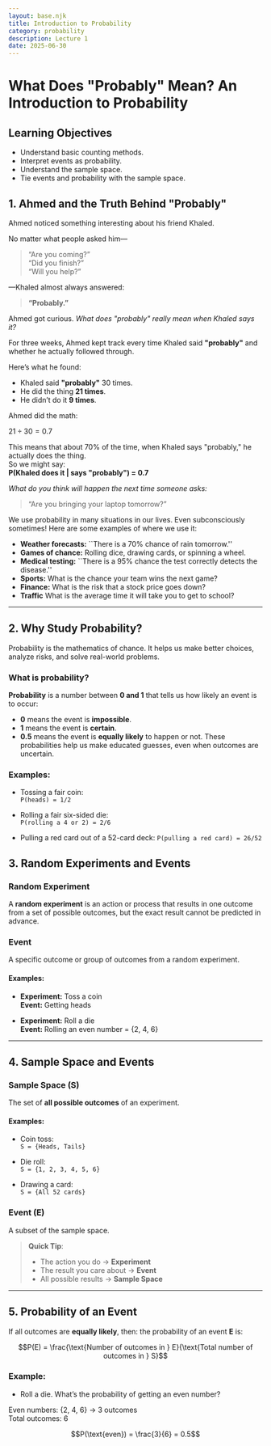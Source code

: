 ```yaml
---
layout: base.njk
title: Introduction to Probability
category: probability
description: Lecture 1
date: 2025-06-30
---
```


# What Does "Probably" Mean? An Introduction to Probability

## Learning Objectives
- Understand basic counting methods.
- Interpret events as probability.
- Understand the sample space.
- Tie events and probability with the sample space.

## 1. Ahmed and the Truth Behind "Probably"

Ahmed noticed something interesting about his friend Khaled.

No matter what people asked him—  
> “Are you coming?”  
> “Did you finish?”  
> “Will you help?”  

—Khaled almost always answered:  
> **“Probably.”**

Ahmed got curious. *What does "probably" really mean when Khaled says it?*

For three weeks, Ahmed kept track every time Khaled said **"probably"** and whether he actually followed through.

Here’s what he found:

- Khaled said **"probably"** 30 times.  
- He did the thing **21 times**.  
- He didn’t do it **9 times**.

Ahmed did the math:

$21 ÷ 30 = 0.7$

This means that about 70% of the time, when Khaled says "probably," he actually does the thing.  
So we might say:  
**P(Khaled does it | says "probably") = 0.7**


*What do you think will happen the next time someone asks:*
> “Are you bringing your laptop tomorrow?”

We use probability in many situations in our lives. Even subconsciously sometimes! Here are some examples of where we use it: 

- **Weather forecasts:** ``There is a 70\% chance of rain tomorrow.''
- **Games of chance:** Rolling dice, drawing cards, or spinning a wheel.
- **Medical testing:** ``There is a 95\% chance the test correctly detects the disease.''
- **Sports:** What is the chance your team wins the next game?
- **Finance:** What is the risk that a stock price goes down?
- **Traffic** What is the average time it will take you to get to school?
 ---

## 2. Why Study Probability?
Probability is the mathematics of chance. It helps us make better choices, analyze risks, and solve real-world problems. 

### What is probability?

**Probability** is a number between **0 and 1** that tells us how likely an event is to occur:

- **0** means the event is **impossible**.
- **1** means the event is **certain**.
- **0.5** means the event is **equally likely** to happen or not.
These probabilities help us make educated guesses, even when outcomes are uncertain.


### Examples:

- Tossing a fair coin:  
  `P(heads) = 1/2`

- Rolling a fair six-sided die:  
  `P(rolling a 4 or 2) = 2/6`

- Pulling a red card out of a 52-card deck: 
    `P(pulling a red card) = 26/52`


## 3. Random Experiments and Events

### Random Experiment

A **random experiment** is an action or process that results in one outcome from a set of possible outcomes, but the exact result cannot be predicted in advance.


### Event

A specific outcome or group of outcomes from a random experiment.

#### Examples:

- **Experiment:** Toss a coin  
  **Event:** Getting heads

- **Experiment:** Roll a die  
  **Event:** Rolling an even number = {2, 4, 6}

---

## 4. Sample Space and Events

### Sample Space (S)

The set of **all possible outcomes** of an experiment.

#### Examples:

- Coin toss:  
  `S = {Heads, Tails}`

- Die roll:  
  `S = {1, 2, 3, 4, 5, 6}`

- Drawing a card:  
  `S = {All 52 cards}`

### Event (E)

A subset of the sample space.

> **Quick Tip**:  
> - The action you do → **Experiment**  
> - The result you care about → **Event**  
> - All possible results → **Sample Space**

---

## 5. Probability of an Event

If all outcomes are **equally likely**, then:
the probability of an event **E** is:

$$P(E) = \frac{\text{Number of outcomes in } E}{\text{Total number of outcomes in } S}$$

### Example:

- Roll a die. What’s the probability of getting an even number?

Even numbers: {2, 4, 6} → 3 outcomes  
Total outcomes: 6

$$P(\text{even}) = \frac{3}{6} = 0.5$$
